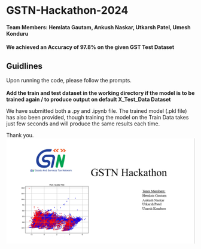 # GSTN-Hackathon-2024
#### Team Members: Hemlata Gautam, Ankush Naskar, Utkarsh Patel, Umesh Konduru

#### We achieved an Accuracy of **97.8%** on the given GST Test Dataset

## Guidlines
Upon running the code, please follow the prompts. <br>
<br>
**Add the train and test dataset in the working directory if the model is to be trained again / to produce output on default X_Test_Data Dataset**

We have submitted both a .py and .ipynb file.
The trained model (.pkl file) has also been provided, though training the model on the Train Data takes just few seconds and will produce the same results each time.

Thank you.
![Preview](https://github.com/ankush2005x/GSTN-Public/blob/main/Preview.png)
